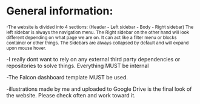# General information:

<sub>-The website is divided into 4 sections:
(Header - Left sidebar - Body - Right sidebar)
The left sidebar is always the navigation menu.
The Right sidebar on the other hand will look different depending on what page we are on. It can act like a filter menu or blocks container or other things. 
The Sidebars are always collapsed by default and will expand upon mouse hover.

-I really dont want to rely on any external third party dependencies or repositories to solve things. Everything MUST be internal

-The Falcon dashboard template MUST be used. 

-illustrations made by me and uploaded to Google Drive is the final look of the website. Please check often and work toward it.</sub>
